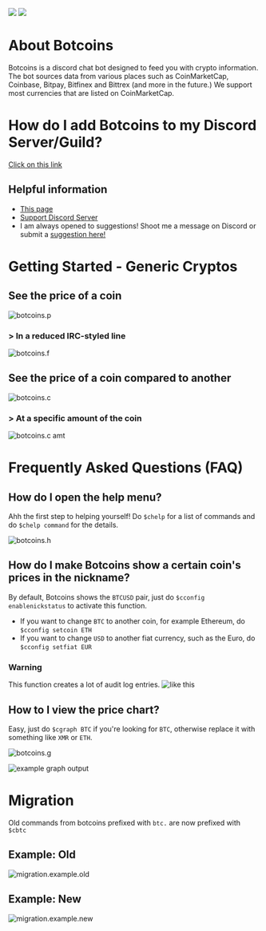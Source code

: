 [![](https://discordapp.com/api/guilds/296098252900794369/widget.png)][1]
[![](https://img.shields.io/badge/discord-bot%20invite-blue.svg)][2]

# About Botcoins
Botcoins is a discord chat bot designed to feed you with crypto information. The bot sources data from various places such as CoinMarketCap, Coinbase, Bitpay, Bitfinex and Bittrex (and more in the future.) We support most currencies that are listed on CoinMarketCap.

# How do I add Botcoins to my Discord Server/Guild?
[Click on this link][2]

## Helpful information
* [This page](https://botcoins.github.io/v2-docs)
* [Support Discord Server][1]
* I am always opened to suggestions! Shoot me a message on Discord or submit a [suggestion here!](https://botcoins.github.io/issue-tracker)

# Getting Started - Generic Cryptos
## See the price of a coin
![botcoins.p](https://i.imgur.com/Fba8rwt.png)

### > In a reduced IRC-styled line
![botcoins.f](https://i.imgur.com/717LzEC.png)

## See the price of a coin compared to another
![botcoins.c](https://i.imgur.com/HlaPC5h.png)

### > At a specific amount of the coin
![botcoins.c amt](https://i.imgur.com/PR0bPCu.png)

# Frequently Asked Questions (FAQ)
## How do I open the help menu?
Ahh the first step to helping yourself! Do `$chelp` for a list of commands and do `$chelp command` for the details.

![botcoins.h](https://i.imgur.com/4GVeq4q.png)

## How do I make Botcoins show a certain coin's prices in the nickname?
By default, Botcoins shows the `BTCUSD` pair, just do `$cconfig enablenickstatus` to activate this function.

* If you want to change `BTC` to another coin, for example Ethereum, do `$cconfig setcoin ETH`
* If you want to change `USD` to another fiat currency, such as the Euro, do `$cconfig setfiat EUR`

### Warning
This function creates a lot of audit log entries. ![like this](https://i.imgur.com/gay5Hra.png)

## How to I view the price chart?
Easy, just do `$cgraph BTC` if you're looking for `BTC`, otherwise replace it with something like `XMR` or `ETH`.

![botcoins.g](https://i.imgur.com/fGRzax5.png)

![example graph output](https://cdn.discordapp.com/attachments/296098470434045954/381960738102706177/botcoins-ohlc-chart-7d-monero-1679041.png)

# Migration
Old commands from botcoins prefixed with `btc.` are now prefixed with `$cbtc`

## Example: Old
![migration.example.old](https://i.imgur.com/BIy7HXd.png)

## Example: New
![migration.example.new](https://i.imgur.com/fiRxcan.png)

[1]: https://discord.gg/Rcp9sEJ
[2]: https://discordapp.com/oauth2/authorize?scope=bot&client_id=345450194613043201&permissions=67387456
